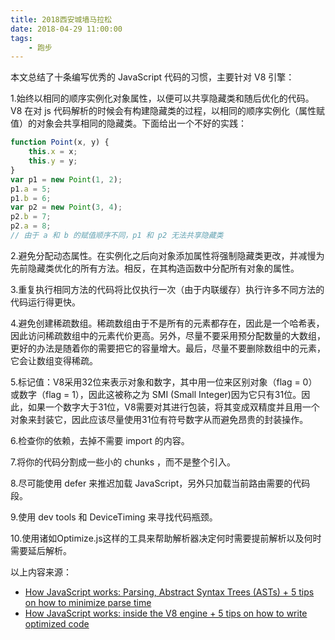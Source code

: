 ```yaml
---
title: 2018西安城墙马拉松
date: 2018-04-29 11:00:00
tags:
    - 跑步
---
```

本文总结了十条编写优秀的 JavaScript 代码的习惯，主要针对 V8 引擎：

1.始终以相同的顺序实例化对象属性，以便可以共享隐藏类和随后优化的代码。V8 在对 js 代码解析的时候会有构建隐藏类的过程，以相同的顺序实例化（属性赋值）的对象会共享相同的隐藏类。下面给出一个不好的实践：

```javascript
function Point(x, y) {
    this.x = x;
    this.y = y;
}
var p1 = new Point(1, 2);
p1.a = 5;
p1.b = 6;
var p2 = new Point(3, 4);
p2.b = 7;
p2.a = 8;
// 由于 a 和 b 的赋值顺序不同，p1 和 p2 无法共享隐藏类
```

2.避免分配动态属性。在实例化之后向对象添加属性将强制隐藏类更改，并减慢为先前隐藏类优化的所有方法。相反，在其构造函数中分配所有对象的属性。

3.重复执行相同方法的代码将比仅执行一次（由于内联缓存）执行许多不同方法的代码运行得更快。

4.避免创建稀疏数组。稀疏数组由于不是所有的元素都存在，因此是一个哈希表，因此访问稀疏数组中的元素代价更高。另外，尽量不要采用预分配数量的大数组，更好的办法是随着你的需要把它的容量增大。最后，尽量不要删除数组中的元素，它会让数组变得稀疏。

5.标记值：V8采用32位来表示对象和数字，其中用一位来区别对象（flag = 0）或数字（flag = 1），因此这被称之为 SMI (Small Integer)因为它只有31位。因此，如果一个数字大于31位，V8需要对其进行包装，将其变成双精度并且用一个对象来封装它，因此应该尽量使用31位有符号数字从而避免昂贵的封装操作。

6.检查你的依赖，去掉不需要 import 的内容。

7.将你的代码分割成一些小的 chunks ，而不是整个引入。

8.尽可能使用 defer 来推迟加载 JavaScript，另外只加载当前路由需要的代码段。

9.使用 dev tools 和 DeviceTiming 来寻找代码瓶颈。

10.使用诸如Optimize.js这样的工具来帮助解析器决定何时需要提前解析以及何时需要延后解析。

以上内容来源：

* [How JavaScript works: Parsing, Abstract Syntax Trees (ASTs) + 5 tips on how to minimize parse time](https://blog.sessionstack.com/how-javascript-works-parsing-abstract-syntax-trees-asts-5-tips-on-how-to-minimize-parse-time-abfcf7e8a0c8)
* [How JavaScript works: inside the V8 engine + 5 tips on how to write optimized code](https://blog.sessionstack.com/how-javascript-works-inside-the-v8-engine-5-tips-on-how-to-write-optimized-code-ac089e62b12e)
